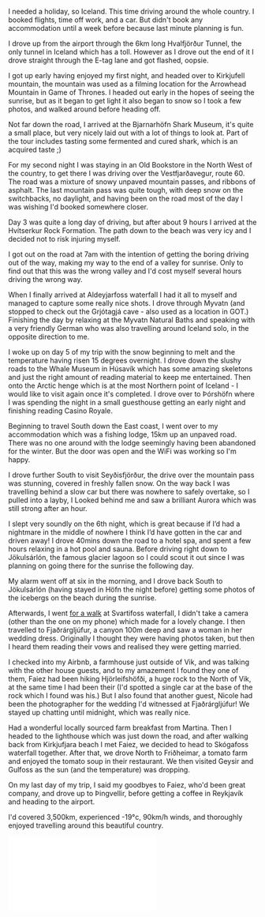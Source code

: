 <!--moml:meta
Title: 2017 Iceland Roadtrip
Date: 2017-11-01
Hero: jokulsarlon-beach
Intro: I hired a car and spent 10 days driving 3,500km around Iceland exploring fjords, mountains, and even eating some shark.
-->

I needed a holiday, so Iceland. This time driving around the whole country. I booked flights, time off work, and a car. But didn't book any accommodation until a week before because last minute planning is fun.

I drove up from the airport through the 6km long Hvalfjörður Tunnel, the only tunnel in Iceland which has a toll. However as I drove out the end of it I drove straight through the E-tag lane and got flashed, oopsie.

<gallery>
    <gallery-photo path="borgarbyggo-winding-road"></gallery-photo>
    <gallery-photo path="borgarbyggo"></gallery-photo>
    <gallery-photo path="first-waterfall-of-the-trip"></gallery-photo>
    <gallery-photo path="malariff-lighthouse"></gallery-photo>
</gallery>

I got up early having enjoyed my first night, and headed over to Kirkjufell mountain, the mountain was used as a filming location for the Arrowhead Mountain in Game of Thrones. I headed out early in the hopes of seeing the sunrise, but as it began to get light it also began to snow so I took a few photos, and walked around before heading off.

Not far down the road, I arrived at the Bjarnarhöfn Shark Museum, it's quite a small place, but very nicely laid out with a lot of things to look at. Part of the tour includes tasting some fermented and cured shark, which is an acquired taste ;)

<gallery>
    <gallery-photo path="kirkjufell-mountain"></gallery-photo>
    <gallery-photo path="snowy-mountain-pass"></gallery-photo>
    <gallery-photo path="road-60"></gallery-photo>
</gallery>

For my second night I was staying in an Old Bookstore in the North West of the country, to get there I was driving over the Vestfjarðavegur, route 60. The road was a mixture of snowy unpaved mountain passes, and ribbons of asphalt. The last mountain pass was quite tough, with deep snow on the switchbacks, no daylight, and having been on the road most of the day I was wishing I'd booked somewhere closer.

Day 3 was quite a long day of driving, but after about 9 hours I arrived at the Hvítserkur Rock Formation. The path down to the beach was very icy and I decided not to risk injuring myself.

<gallery>
    <gallery-photo path="the-old-bookstore"></gallery-photo>
    <gallery-photo path="hvitserkur-rock-formation"></gallery-photo>
</gallery>

I got out on the road at 7am with the intention of getting the boring driving out of the way, making my way to the end of a valley for sunrise. Only to find out that this was the wrong valley and I'd cost myself several hours driving the wrong way.

When I finally arrived at Aldeyjarfoss waterfall I had it all to myself and managed to capture some really nice shots. I drove through Myvatn (and stopped to check out the Grjótagjá cave - also used as a location in GOT.) Finishing the day by relaxing at the Myvatn Natural Baths and speaking with a very friendly German who was also travelling around Iceland solo, in the opposite direction to me.

<gallery>
    <gallery-photo path="aldeyjarfoss-from-the-ridge"></gallery-photo>
    <gallery-photo path="aldeyjarfoss-from-the-air"></gallery-photo>
    <gallery-photo path="grjotagja-cave"></gallery-photo>
</gallery>

I woke up on day 5 of my trip with the snow beginning to melt and the temperature having risen 15 degrees overnight. I drove down the slushy roads to the Whale Museum in Húsavík which has some amazing skeletons and just the right amount of reading material to keep me entertained. Then onto the Arctic henge which is at the most Northern point of Iceland - I would like to visit again once it's completed. I drove over to Þórshöfn where I was spending the night in a small guesthouse getting an early night and finishing reading Casino Royale.

<gallery>
    <gallery-photo path="whale-skeleton"></gallery-photo>
</gallery>

Beginning to travel South down the East coast, I went over to my accommodation which was a fishing lodge, 15km up an unpaved road. There was no one around with the lodge seemingly having been abandoned for the winter. But the door was open and the WiFi was working so I'm happy.

<gallery>
    <gallery-photo path="joel-looking-over-cliffs"></gallery-photo>
    <gallery-photo path="ford-kuga"></gallery-photo>
</gallery>

I drove further South to visit Seyðisfjörður, the drive over the mountain pass was stunning, covered in freshly fallen snow. On the way back I was travelling behind a slow car but there was nowhere to safely overtake, so I pulled into a layby, I Looked behind me and saw a brilliant Aurora which was still strong after an hour.

<gallery>
    <gallery-photo path="aurora-1"></gallery-photo>
    <gallery-photo path="aurora-2"></gallery-photo>
    <gallery-photo path="aurora-3"></gallery-photo>
    <gallery-photo path="aurora-bridge-crossing-jokulsa-a-dal"></gallery-photo>
</gallery>

I slept very soundly on the 6th night, which is great because if I’d had a nightmare in the middle of nowhere I think I’d have gotten in the car and driven away! I drove 40mins down the road to a hotel spa, and spent a few hours relaxing in a hot pool and sauna. Before driving right down to Jökulsárlón, the famous glacier lagoon so I could scout it out since I was planning on going there for the sunrise the following day.

My alarm went off at six in the morning, and I drove back South to Jökulsárlón (having stayed in Höfn the night before) getting some photos of the icebergs on the beach during the sunrise.

Afterwards, I went [for a walk](https://www.strava.com/activities/1267825503) at Svartifoss waterfall, I didn't take a camera (other than the one on my phone) which made for a lovely change. I then travelled to Fjaðrárgljúfur, a canyon 100m deep and saw a woman in her wedding dress. Originally I thought they were having photos taken, but then I heard them reading their vows and realised they were getting married.

I checked into my Airbnb, a farmhouse just outside of Vik, and was talking with the other house guests, and to my amazement I found they one of them, Faiez had been hiking Hjörleifshöfði, a huge rock to the North of Vik, at the same time I had been their (I'd spotted a single car at the base of the rock which I found was his.) But I also found that another guest, Nicole had been the photographer for the wedding I'd witnessed at Fjaðrárgljúfur! We stayed up chatting until midnight, which was really nice.

<gallery>
    <gallery-photo path="jokulsarlon-iceberg-1"></gallery-photo>
    <gallery-photo path="jokulsarlon-joel-vardy"></gallery-photo>
    <gallery-photo path="jokulsarlon-iceberg-2"></gallery-photo>
    <gallery-photo path="jokulsarlon-iceberg-3"></gallery-photo>
    <gallery-photo path="fjaorargljufur-valley"></gallery-photo>
    <gallery-photo path="church-to-the-south-of-vik"></gallery-photo>
</gallery>

Had a wonderful locally sourced farm breakfast from Martina. Then I headed to the lighthouse which was just down the road, and after walking back from Kirkjufjara beach I met Faiez, we decided to head to Skógafoss waterfall together. After that, we drove North to Friðheimar, a tomato farm and enjoyed the tomato soup in their restaurant. We then visited Geysir and Gulfoss as the sun (and the temperature) was dropping.

<gallery>
    <gallery-photo path="solheimasandur-beach"></gallery-photo>
    <gallery-photo path="kirkjufjara-beach"></gallery-photo>
    <gallery-photo path="skogafoss-joel-vardy"></gallery-photo>
    <gallery-photo path="gulfoss-waterfall"></gallery-photo>
</gallery>

On my last day of my trip, I said my goodbyes to Faiez, who'd been great company, and drove up to Þingvellir, before getting a coffee in Reykjavík and heading to the airport.

I'd covered 3,500km, experienced -19°c, 90km/h winds, and thoroughly enjoyed travelling around this beautiful country.

<div class="video aspect-16-9">
    <iframe src="//player.vimeo.com/video/242446540" frameborder="0" webkitallowfullscreen mozallowfullscreen allowfullscreen></iframe>
</div>
